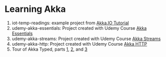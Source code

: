 # Learning Akka

1. iot-temp-readings: example project from [Akka.IO Tutorial](https://doc.akka.io/docs/akka/current/guide/tutorial.html)
2. udemy-akka-essentials: Project created with Udemy Course [Akka Essentials](https://www.udemy.com/akka-essentials)
3. udemy-akka-streams: Project created with Udemy Course [Akka Streams](https://www.udemy.com/akka-streams)
4. udemy-akka-http: Project created with Udemy Course [Akka HTTP](https://www.udemy.com/akka-http/)
5. Tour of Akka Typed, parts [1](https://manuel.bernhardt.io/2019/07/11/tour-of-akka-typed-protocols-and-behaviors/), [2](https://manuel.bernhardt.io/2019/08/07/tour-of-akka-typed-message-adapters-ask-pattern-and-actor-discovery/), and [3](https://manuel.bernhardt.io/2019/10/07/tour-of-akka-typed-event-sourcing/)
